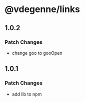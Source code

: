 # @vdegenne/links

## 1.0.2

### Patch Changes

- change goo to gooOpen

## 1.0.1

### Patch Changes

- add lib to npm

